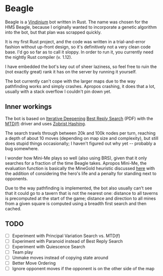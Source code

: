 # Beagle

Beagle is a [Vindinium] bot written in Rust. The name was chosen for the HMS Beagle, because
I originally wanted to incorporate a genetic algorithm into the bot, but that plan was scrapped
quickly.

It is my first Rust project, and the code was written in a trial-and-error fashion without
up-front design, so it's definitively not a very clean code base. I'd go so far as to call 
it sloppy. In order to run it, you currently need the nightly Rust compiler (v. 1.12). 

I have embedded the bot's key out of sheer laziness, so feel free to
ruin the (not exactly great) rank it has on the server by running it yourself.

The bot currently can't cope with the larger maps due to the way pathfinding works and simply
crashes. Apropos crashing, it does that a lot, usually with a stack overflow I couldn't pin down
yet.

## Inner workings

The bot is based on [Iterative Deepening](https://chessprogramming.wikispaces.com/Iterative+Deepening) 
[Best Reply Search](https://project.dke.maastrichtuniversity.nl/games/files/articles/BestReplySearch.pdf) 
(PDF) with the [MTD(f)] driver and uses [Zobrist Hashing].

The search trawls through between 20k and 100k nodes per turn, reaching a depth of about 10
moves (depending on map size and complexity), but still does stupid things occasionally;
I haven't figured out why yet -- probably a bug somewhere.

I wonder how Mini-Me plays so well (also using BRS), given that it only searches for a fraction 
of the time Beagle takes. Apropos Mini-Me, the evaluation function is basically the MineGold heuristic
discussed [here](https://www.reddit.com/r/vindinium/comments/2kgsx4/a_chat_with_the_creator_of_the_best_performing/)
with the addition of considering the hero's life and a penalty for standing next to opponents.

Due to the way pathfinding is implemented, the bot also usually can't see that it could go to a
tavern that is not the nearest one: distance to all taverns is precomputed at the start of
the game; distance and direction to all mines from a given square is computed using a breadth
first search and then cached.

## TODO

* [ ] Experiment with Principal Variation Search vs. MTD(f)
* [ ] Experiment with Paranoid instead of Best Reply Search
* [ ] Experiment with Quiescence Search
* [ ] Team play
* [ ] Unmake moves instead of copying state around
* [ ] Better Move Ordering
* [ ] Ignore opponent moves if the opponent is on the other side of the map

[Vindinium]: http://vindinium.org
[MTD(f)]: https://people.csail.mit.edu/plaat/mtdf.html
[Zobrist Hashing]: https://en.wikipedia.org/wiki/Zobrist_hashing
